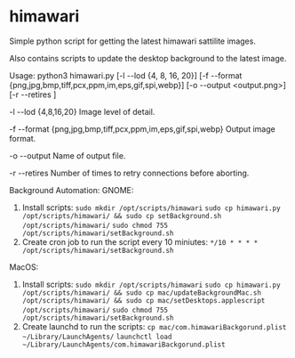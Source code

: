 # himawari

Simple python script for getting the latest himawari sattilite images.

Also contains scripts to update the desktop background to the latest image.

Usage:
python3 himawari.py [-l --lod {4, 8, 16, 20}] [-f --format {png,jpg,bmp,tiff,pcx,ppm,im,eps,gif,spi,webp}] [-o --output <output.png>] [-r --retires <int>]

-l --lod {4,8,16,20}      Image level of detail.

-f --format {png,jpg,bmp,tiff,pcx,ppm,im,eps,gif,spi,webp}      Output image format.

-o --output      Name of output file.

-r --retires      Number of times to retry connections before aborting. 


Background Automation:
  GNOME:
  1. Install scripts:
    `sudo mkdir /opt/scripts/himawari`
    `sudo cp himawari.py /opt/scripts/himawari/ && sudo cp setBackground.sh /opt/scripts/himawari/`
    `sudo chmod 755 /opt/scripts/himawari/setBackground.sh`
  2. Create cron job to run the script every 10 miniutes:
    `*/10 * * * * /opt/scripts/himawari/setBackground.sh`

  MacOS:
  1. Install scripts:
    `sudo mkdir /opt/scripts/himawari`
    `sudo cp himawari.py /opt/scripts/himawari/ && sudo cp mac/updateBackgroundMac.sh /opt/scripts/himawari/ && sudo cp mac/setDesktops.applescript /opt/scripts/himawari/`
    `sudo chmod 755 /opt/scripts/himawari/setBackground.sh`
  2. Create launchd to run the scripts:
    `cp mac/com.himawariBackgorund.plist ~/Library/LaunchAgents/`
    `launchctl load ~/Library/LaunchAgents/com.himawariBackgorund.plist`
